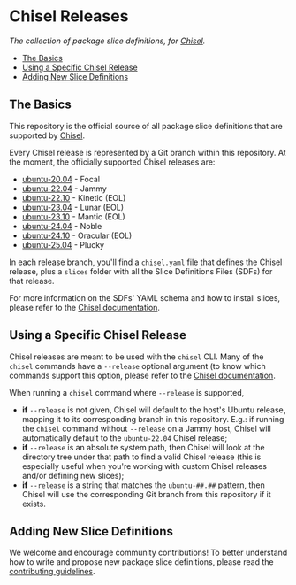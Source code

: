 # Chisel Releases <!-- omit from toc -->

*The collection of package slice definitions, for
[Chisel](https://github.com/canonical/chisel).*

- [The Basics](#the-basics)
- [Using a Specific Chisel Release](#using-a-specific-chisel-release)
- [Adding New Slice Definitions](#adding-new-slice-definitions)

## The Basics

This repository is the official source of all package slice definitions that
are supported by [Chisel](https://github.com/canonical/chisel).

Every Chisel release is represented by a Git branch within this repository. At
the moment, the officially supported Chisel releases are:

- [ubuntu-20.04](https://github.com/canonical/chisel-releases/tree/ubuntu-20.04)
\- Focal
- [ubuntu-22.04](https://github.com/canonical/chisel-releases/tree/ubuntu-22.04)
\- Jammy
- [ubuntu-22.10](https://github.com/canonical/chisel-releases/tree/ubuntu-22.10)
\- Kinetic (EOL)
- [ubuntu-23.04](https://github.com/canonical/chisel-releases/tree/ubuntu-23.04)
\- Lunar (EOL)
- [ubuntu-23.10](https://github.com/canonical/chisel-releases/tree/ubuntu-23.10)
\- Mantic (EOL)
- [ubuntu-24.04](https://github.com/canonical/chisel-releases/tree/ubuntu-24.04)
\- Noble
- [ubuntu-24.10](https://github.com/canonical/chisel-releases/tree/ubuntu-24.10)
\- Oracular (EOL)
- [ubuntu-25.04](https://github.com/canonical/chisel-releases/tree/ubuntu-25.04)
\- Plucky

In each release branch, you'll find a `chisel.yaml` file that defines the Chisel
release, plus a `slices` folder with all the Slice Definitions Files (SDFs) for
that release.

For more information on the SDFs' YAML schema and how to install slices, please
refer to the
[Chisel documentation](https://documentation.ubuntu.com/chisel/en/latest/).

## Using a Specific Chisel Release

Chisel releases are meant to be used with the `chisel` CLI. Many of the `chisel`
commands have a `--release` optional argument (to know which commands support
this option, please refer to the
[Chisel documentation](https://documentation.ubuntu.com/chisel/en/latest/).

When running a `chisel` command where `--release` is supported,

- **if** `--release` is not given, Chisel will default to the host's Ubuntu
release, mapping it to its corresponding branch in this repository. E.g.: if
running the `chisel` command without `--release` on a Jammy host, Chisel will
automatically default to the `ubuntu-22.04` Chisel release;
- **if** `--release` is an absolute system path, then Chisel will look at the directory tree under that path to find a valid Chisel release (this is
especially useful when you're working with custom Chisel releases and/or
defining new slices);
- **if** `--release` is a string that matches the `ubuntu-##.##` pattern, then
Chisel will use the corresponding Git branch from this repository if it exists.

## Adding New Slice Definitions

We welcome and encourage community contributions! To better understand how to
write and propose new package slice definitions, please read the
[contributing guidelines](./CONTRIBUTING.md).
